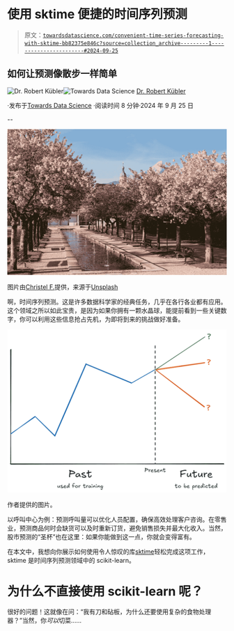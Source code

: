 # 使用 sktime 便捷的时间序列预测

> 原文：[`towardsdatascience.com/convenient-time-series-forecasting-with-sktime-bb82375e846c?source=collection_archive---------1-----------------------#2024-09-25`](https://towardsdatascience.com/convenient-time-series-forecasting-with-sktime-bb82375e846c?source=collection_archive---------1-----------------------#2024-09-25)

## 如何让预测像散步一样简单

[](https://dr-robert-kuebler.medium.com/?source=post_page---byline--bb82375e846c--------------------------------)![Dr. Robert Kübler](https://dr-robert-kuebler.medium.com/?source=post_page---byline--bb82375e846c--------------------------------)[](https://towardsdatascience.com/?source=post_page---byline--bb82375e846c--------------------------------)![Towards Data Science](https://towardsdatascience.com/?source=post_page---byline--bb82375e846c--------------------------------) [Dr. Robert Kübler](https://dr-robert-kuebler.medium.com/?source=post_page---byline--bb82375e846c--------------------------------)

·发布于[Towards Data Science](https://towardsdatascience.com/?source=post_page---byline--bb82375e846c--------------------------------) ·阅读时间 8 分钟·2024 年 9 月 25 日

--

![](img/de819db9efcabd4348ed5cb355f8f601.png)

图片由[Christel F.](https://unsplash.com/@christelsphotos?utm_source=medium&utm_medium=referral)提供，来源于[Unsplash](https://unsplash.com/?utm_source=medium&utm_medium=referral)

啊，时间序列预测。这是许多数据科学家的经典任务，几乎在各行各业都有应用。这个领域之所以如此宝贵，是因为如果你拥有一颗水晶球，能提前看到一些关键数字，你可以利用这些信息抢占先机，为即将到来的挑战做好准备。

![](img/02edb25034186b3810e36fb40eac15b7.png)

作者提供的图片。

以呼叫中心为例：预测呼叫量可以优化人员配置，确保高效处理客户咨询。在零售业，预测商品何时会缺货可以及时重新订货，避免销售损失并最大化收入。当然，股市预测的“圣杯”也在这里：如果你能做到这一点，你就会变得富有。

在本文中，我想向你展示如何使用令人惊叹的库[sktime](https://www.sktime.net/)轻松完成这项工作，sktime 是时间序列预测领域中的 scikit-learn。

# 为什么不直接使用 scikit-learn 呢？

很好的问题！这就像在问：“我有刀和砧板，为什么还要使用复杂的食物处理器？”当然，你*可以*切菜……
